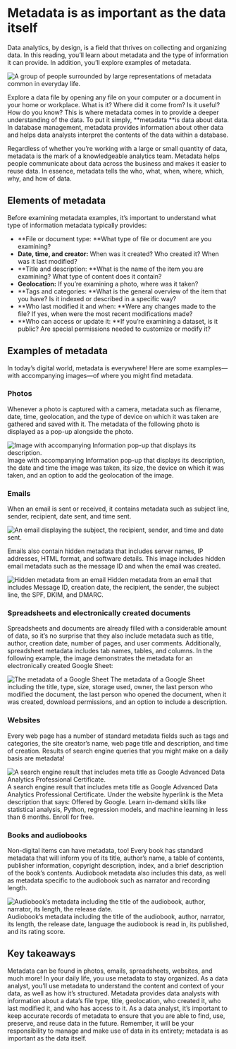 # Metadata is as important as the data itself

Data analytics, by design, is a field that thrives on collecting and organizing data. In this reading, you’ll learn about metadata and the type of information it can provide. In addition, you’ll explore examples of metadata.

![A group of people surrounded by large representations of metadata common in everyday life.](https://d3c33hcgiwev3.cloudfront.net/imageAssetProxy.v1/1CZaYJ0VSeKmWmCdFSni_A_e4cfae7d6e8a47babeeef90a2cfef9f1_Screen-Shot-2021-06-24-at-11.43.23-AM.png?expiry=1719446400000&hmac=Cl61zPlV7JjeXteGtMWEtWpT0pH3xD8kC2iJeSIL6OA)

Explore a data file by opening any file on your computer or a document in your home or workplace. What is it? Where did it come from? Is it useful? How do you know? This is where metadata comes in to provide a deeper understanding of the data. To put it simply, **metadata **is data about data. In database management, metadata provides information about other data and helps data analysts interpret the contents of the data within a database.

Regardless of whether you’re working with a large or small quantity of data, metadata is the mark of a knowledgeable analytics team. Metadata helps people communicate about data across the business and makes it easier to reuse data. In essence, metadata tells the who, what, when, where, which, why, and how of data.

## Elements of metadata

Before examining metadata examples, it’s important to understand what type of information metadata typically provides:

* **File or document type: **What type of file or document are you examining?
* **Date, time, and creator:** When was it created? Who created it? When was it last modified?
* **Title and description: **What is the name of the item you are examining? What type of content does it contain?
* **Geolocation:** If you’re examining a photo, where was it taken?
* **Tags and categories: **What is the general overview of the item that you have? Is it indexed or described in a specific way?
* **Who last modified it and when: **Were any changes made to the file? If yes, when were the most recent modifications made?
* **Who can access or update it: **If you’re examining a dataset, is it public? Are special permissions needed to customize or modify it?

## Examples of metadata

In today’s digital world, metadata is everywhere! Here are some examples—with accompanying images—of where you might find metadata.

### **Photos**

Whenever a photo is captured with a camera, metadata such as filename, date, time, geolocation, and the type of device on which it was taken are gathered and saved with it. The metadata of the following photo is displayed as a pop-up alongside the photo.

![Image with accompanying Information pop-up that displays its description.](https://d3c33hcgiwev3.cloudfront.net/imageAssetProxy.v1/1pgUVeXoTYOmft-Ru6IPIg_dc7b6e4bd4954c979ddd1a5f83a3e1e1_C3M3L2_R01_Graphic01.png?expiry=1719446400000&hmac=mMGhXUGPQYZeo3OpNqLW5gdQts7YfgvV7q3QOpVYfVk)
Image with accompanying Information pop-up that displays its description, the date and time the image was taken, its size, the device on which it was taken, and an option to add the geolocation of the image.

### **Emails**

When an email is sent or received, it contains metadata such as subject line, sender, recipient, date sent, and time sent.

![An email displaying the subject, the recipient, sender, and time and date sent.](https://d3c33hcgiwev3.cloudfront.net/imageAssetProxy.v1/WDiymslyQ4KmQ-f86wiHEA_f3fa6a356337472ca0e06c54c9ad98e1_C3M3L2_R01_Graphic02_Blurred.png?expiry=1719446400000&hmac=nGYretyyhNRbzzYKF_bYjGE7FgYFkVEocUzNNmUluPM)

Emails also contain hidden metadata that includes server names, IP addresses, HTML format, and software details. This image includes hidden email metadata such as the message ID and when the email was created.

![Hidden metadata from an email](https://d3c33hcgiwev3.cloudfront.net/imageAssetProxy.v1/6y4CRVliRgiz37kD39ivGw_3cece877923e4c8294af8bbe087998e1_C3M3L2_R01_Graphic07_Blurred.png?expiry=1719446400000&hmac=UFxgXMD6e3Mof54qgLBvsobEs9q8LXxDgAgY571bAAs)
Hidden metadata from an email that includes Message ID, creation date, the recipient, the sender, the subject line, the SPF, DKIM, and DMARC.

### **Spreadsheets and electronically created documents**

Spreadsheets and documents are already filled with a considerable amount of data, so it’s no surprise that they also include metadata such as title, author, creation date, number of pages, and user comments. Additionally, spreadsheet metadata includes tab names, tables, and columns. In the following example, the image demonstrates the metadata for an electronically created Google Sheet:

![The metadata of a Google Sheet](https://d3c33hcgiwev3.cloudfront.net/imageAssetProxy.v1/hbV7CxQBS7ar80C1x_nEmw_7fa6fd5662874c1398a4a9ce09ce24e1_C3M3L2_R01_Graphic03_Blurred.png?expiry=1719446400000&hmac=hagWFQ0Apbq_wB6h_oumXl-TKnuUem3uXFKxlpFwNrc)
The metadata of a Google Sheet including the title, type, size, storage used, owner, the last person who modified the document, the last person who opened the document, when it was created, download permissions, and an option to include a description.

### **Websites**

Every web page has a number of standard metadata fields such as tags and categories, the site creator’s name, web page title and description, and time of creation. Results of search engine queries that you might make on a daily basis are metadata!

![A search engine result that includes meta title as Google Advanced Data Analytics Professional Certificate.](https://d3c33hcgiwev3.cloudfront.net/imageAssetProxy.v1/o_dckMuoRoCWgPXR7b60XQ_cfa628958d0942df9c461d49d83b40e1_C3M3L2_R01_Graphic04.png?expiry=1719446400000&hmac=Qq8H04PT7SlfUNySuCenGQ5P3LnJWHzVyHxRIIfj8U0)
A search engine result that includes meta title as Google Advanced Data Analytics Professional Certificate. Under the website hyperlink is the Meta description that says: Offered by Google. Learn in-demand skills like statistical analysis, Python, regression models, and machine learning in less than 6 months. Enroll for free.

### **Books and audiobooks**

Non-digital items can have metadata, too! Every book has standard metadata that will inform you of its title, author’s name, a table of contents, publisher information, copyright description, index, and a brief description of the book’s contents. Audiobook metadata also includes this data, as well as metadata specific to the audiobook such as narrator and recording length.

![Audiobook’s metadata including the title of the audiobook, author, narrator, its length, the release date.](https://d3c33hcgiwev3.cloudfront.net/imageAssetProxy.v1/Iws4wTszT-ymDEGu7v0Yzg_2f2f5bb735014cba96f837e07da26be1_C3M3L2_R01_Graphic08.png?expiry=1719446400000&hmac=16I77BGo_WPENHPne9jB1FroPVbGEaq-PtjDJfyGrEY)
Audiobook’s metadata including the title of the audiobook, author, narrator, its length, the release date, language the audiobook is read in, its published, and its rating score.

## Key takeaways

Metadata can be found in photos, emails, spreadsheets, websites, and much more! In your daily life, you use metadata to stay organized. As a data analyst, you’ll use metadata to understand the content and context of your data, as well as how it’s structured. Metadata provides data analysts with information about a data’s file type, title, geolocation, who created it, who last modified it, and who has access to it. As a data analyst, it’s important to keep accurate records of metadata to ensure that you are able to find, use, preserve, and reuse data in the future. Remember, it will be your responsibility to manage and make use of data in its entirety; metadata is as important as the data itself.
